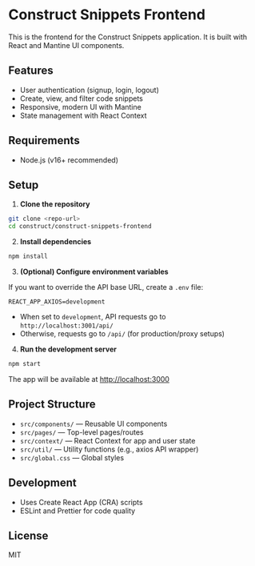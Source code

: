 # Construct Snippets Frontend

This is the frontend for the Construct Snippets application. It is built with React and Mantine UI components.

## Features
- User authentication (signup, login, logout)
- Create, view, and filter code snippets
- Responsive, modern UI with Mantine
- State management with React Context

## Requirements
- Node.js (v16+ recommended)

## Setup

1. **Clone the repository**

```bash
git clone <repo-url>
cd construct/construct-snippets-frontend
```

2. **Install dependencies**

```bash
npm install
```

3. **(Optional) Configure environment variables**

If you want to override the API base URL, create a `.env` file:

```env
REACT_APP_AXIOS=development
```
- When set to `development`, API requests go to `http://localhost:3001/api/`
- Otherwise, requests go to `/api/` (for production/proxy setups)

4. **Run the development server**

```bash
npm start
```

The app will be available at [http://localhost:3000](http://localhost:3000)

## Project Structure

- `src/components/` — Reusable UI components
- `src/pages/` — Top-level pages/routes
- `src/context/` — React Context for app and user state
- `src/util/` — Utility functions (e.g., axios API wrapper)
- `src/global.css` — Global styles

## Development
- Uses Create React App (CRA) scripts
- ESLint and Prettier for code quality

## License
MIT
